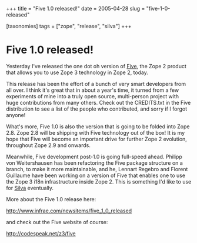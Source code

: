 +++
title = "Five 1.0 released!"
date = 2005-04-28
slug = "five-1-0-released"

[taxonomies]
tags = ["zope", "release", "silva"]
+++

# Five 1.0 released!

Yesterday I've released the one dot oh version of
[Five](http://codespeak.net/z3/five), the Zope 2 product that allows you
to use Zope 3 technology in Zope 2, today.

This release has been the effort of a bunch of very smart developers
from all over. I think it's great that in about a year's time, it turned
from a few experiments of mine into a truly open source, multi-person
project with huge contributions from many others. Check out the
CREDITS.txt in the Five distribution to see a list of the people who
contributed, and sorry if I forgot anyone!

What's more, Five 1.0 is also the version that is going to be folded
into Zope 2.8. Zope 2.8 will be shipping with Five technology out of the
box! It is my hope that Five will become an important drive for further
Zope 2 evolution, throughout Zope 2.9 and onwards.

Meanwhile, Five development post-1.0 is going full-speed ahead. Philipp
von Weitershausen has been refactoring the Five package structure on a
branch, to make it more maintainable, and he, Lennart Regebro and
Florent Guillaume have been working on a version of Five that enables
one to use the Zope 3 i18n infrastructure inside Zope 2. This is
something I'd like to use for
[Silva](http://www.infrae.com/products/silva) eventually.

More about the Five 1.0 release here:

<http://www.infrae.com/newsitems/five_1_0_released>

and check out the Five website of course:

<http://codespeak.net/z3/five>
